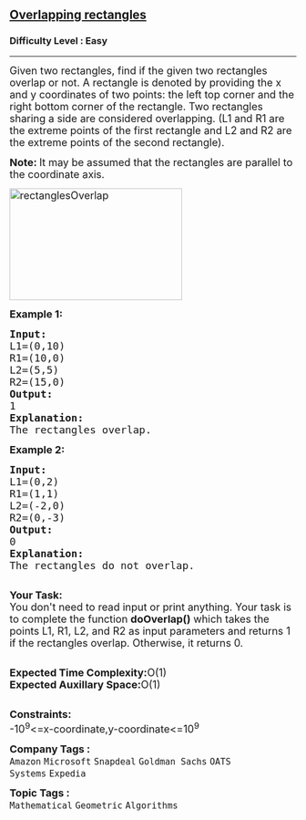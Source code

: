 <h2><a href="https://practice.geeksforgeeks.org/problems/overlapping-rectangles1924/1?page=1&difficulty[]=0&status[]=unsolved&category[]=Mathematical&sortBy=submissions">Overlapping rectangles</a></h2><h3>Difficulty Level : Easy</h3><hr><div class="problems_problem_content__Xm_eO"><p><span style="font-size:18px">Given two rectangles, find if the given two rectangles overlap or not. A rectangle is denoted by providing the x and y coordinates of two points: the left top corner and the right bottom corner of the rectangle. Two rectangles sharing a side are considered overlapping. (L1 and R1 are the extreme points of the first rectangle and L2 and R2 are the extreme points of the second rectangle).</span></p>

<p><span style="font-size:18px"><strong>Note:&nbsp;</strong>It may be assumed that the rectangles are parallel to the coordinate axis.</span></p>

<p><span style="font-size:18px"><a href="http://d1hyf4ir1gqw6c.cloudfront.net//wp-content/uploads/rectanglesOverlap.png"><img alt="rectanglesOverlap" class="aligncenter size-full wp-image-126964" src="http://d1hyf4ir1gqw6c.cloudfront.net/wp-content/uploads/rectanglesOverlap.png" style="height:196px; width:303px"></a></span></p>

<p><span style="font-size:18px"><strong>Example 1:</strong></span></p>

<pre><span style="font-size:18px"><strong>Input:</strong>
L1=(0,10)
R1=(10,0)
L2=(5,5)
R2=(15,0)
<strong>Output:</strong>
1
<strong>Explanation:</strong>
The rectangles overlap.</span></pre>

<p><span style="font-size:18px"><strong>Example 2:</strong></span></p>

<pre><span style="font-size:18px"><strong>Input:</strong>
L1=(0,2)
R1=(1,1)
L2=(-2,0)
R2=(0,-3)
<strong>Output:</strong>
0
<strong>Explanation:</strong>
The rectangles do not overlap.</span></pre>

<p><br>
<span style="font-size:18px"><strong>Your Task:</strong><br>
You don't need to read input or print anything. Your task is to complete the function <strong>doOverlap()</strong> which takes the points L1, R1, L2, and R2 as input parameters and returns 1 if the rectangles overlap. Otherwise, it returns 0.</span></p>

<p><br>
<span style="font-size:18px"><strong>Expected Time Complexity:</strong>O(1)<br>
<strong>Expected Auxillary Space:</strong>O(1)</span></p>

<p><br>
<span style="font-size:18px"><strong>Constraints:</strong><br>
-10<sup>9</sup>&lt;=x-coordinate,y-coordinate&lt;=10<sup>9</sup></span></p>
</div><p><span style=font-size:18px><strong>Company Tags : </strong><br><code>Amazon</code>&nbsp;<code>Microsoft</code>&nbsp;<code>Snapdeal</code>&nbsp;<code>Goldman Sachs</code>&nbsp;<code>OATS Systems</code>&nbsp;<code>Expedia</code>&nbsp;<br><p><span style=font-size:18px><strong>Topic Tags : </strong><br><code>Mathematical</code>&nbsp;<code>Geometric</code>&nbsp;<code>Algorithms</code>&nbsp;
